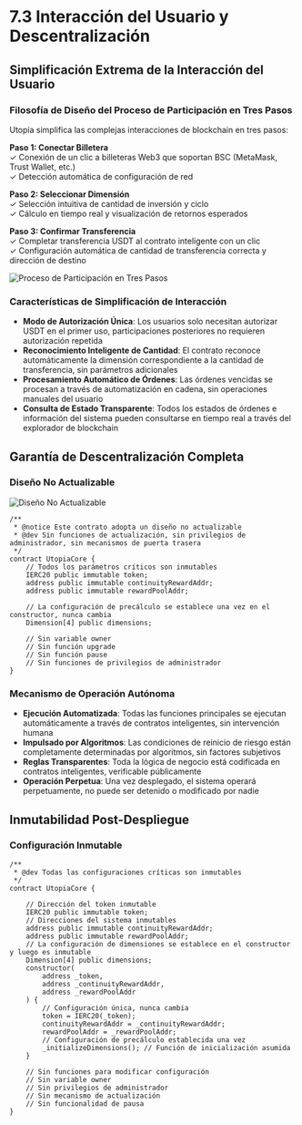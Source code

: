 # 7.3 Interacción del Usuario y Descentralización

## Simplificación Extrema de la Interacción del Usuario

### Filosofía de Diseño del Proceso de Participación en Tres Pasos

Utopía simplifica las complejas interacciones de blockchain en tres pasos:

**Paso 1: Conectar Billetera**  
✓ Conexión de un clic a billeteras Web3 que soportan BSC (MetaMask, Trust Wallet, etc.)  
✓ Detección automática de configuración de red

**Paso 2: Seleccionar Dimensión**  
✓ Selección intuitiva de cantidad de inversión y ciclo  
✓ Cálculo en tiempo real y visualización de retornos esperados

**Paso 3: Confirmar Transferencia**  
✓ Completar transferencia USDT al contrato inteligente con un clic  
✓ Configuración automática de cantidad de transferencia correcta y dirección de destino

![Proceso de Participación en Tres Pasos](/images/图26.svg)

### Características de Simplificación de Interacción

- **Modo de Autorización Única**: Los usuarios solo necesitan autorizar USDT en el primer uso, participaciones posteriores no requieren autorización repetida
- **Reconocimiento Inteligente de Cantidad**: El contrato reconoce automáticamente la dimensión correspondiente a la cantidad de transferencia, sin parámetros adicionales
- **Procesamiento Automático de Órdenes**: Las órdenes vencidas se procesan a través de automatización en cadena, sin operaciones manuales del usuario
- **Consulta de Estado Transparente**: Todos los estados de órdenes e información del sistema pueden consultarse en tiempo real a través del explorador de blockchain

## Garantía de Descentralización Completa

### Diseño No Actualizable

![Diseño No Actualizable](/images/图27.svg)

```solidity
/**
 * @notice Este contrato adopta un diseño no actualizable
 * @dev Sin funciones de actualización, sin privilegios de administrador, sin mecanismos de puerta trasera
 */
contract UtopiaCore {
    // Todos los parámetros críticos son inmutables
    IERC20 public immutable token;
    address public immutable continuityRewardAddr;
    address public immutable rewardPoolAddr;
    
    // La configuración de precálculo se establece una vez en el constructor, nunca cambia
    Dimension[4] public dimensions;
    
    // Sin variable owner
    // Sin función upgrade
    // Sin función pause
    // Sin funciones de privilegios de administrador
}
```

### Mecanismo de Operación Autónoma

- **Ejecución Automatizada**: Todas las funciones principales se ejecutan automáticamente a través de contratos inteligentes, sin intervención humana
- **Impulsado por Algoritmos**: Las condiciones de reinicio de riesgo están completamente determinadas por algoritmos, sin factores subjetivos
- **Reglas Transparentes**: Toda la lógica de negocio está codificada en contratos inteligentes, verificable públicamente
- **Operación Perpetua**: Una vez desplegado, el sistema operará perpetuamente, no puede ser detenido o modificado por nadie

## Inmutabilidad Post-Despliegue

### Configuración Inmutable

```solidity
/**
 * @dev Todas las configuraciones críticas son inmutables
 */
contract UtopiaCore {
    
    // Dirección del token inmutable
    IERC20 public immutable token;
    // Direcciones del sistema inmutables
    address public immutable continuityRewardAddr;
    address public immutable rewardPoolAddr;
    // La configuración de dimensiones se establece en el constructor y luego es inmutable
    Dimension[4] public dimensions;
    constructor(
        address _token,
        address _continuityRewardAddr,
        address _rewardPoolAddr
    ) {
        // Configuración única, nunca cambia
        token = IERC20(_token);
        continuityRewardAddr = _continuityRewardAddr;
        rewardPoolAddr = _rewardPoolAddr;
        // Configuración de precálculo establecida una vez
        _initializeDimensions(); // Función de inicialización asumida
    }
    
    // Sin funciones para modificar configuración
    // Sin variable owner
    // Sin privilegios de administrador
    // Sin mecanismo de actualización
    // Sin funcionalidad de pausa
}
```